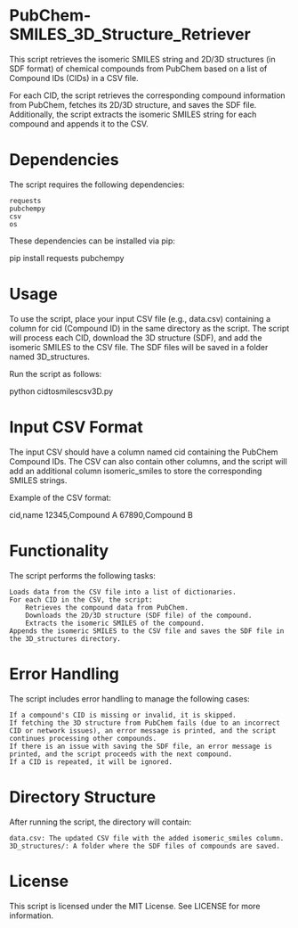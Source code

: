 # PubChem-SMILES_3D_Structure_Retriever
This script retrieves the isomeric SMILES string and 2D/3D structures (in SDF format) of chemical compounds from PubChem based on a list of Compound IDs (CIDs) in a CSV file. 

For each CID, the script retrieves the corresponding compound information from PubChem, fetches its 2D/3D structure, and saves the SDF file. Additionally, the script extracts the isomeric SMILES string for each compound and appends it to the CSV.

# Dependencies

The script requires the following dependencies:

    requests
    pubchempy
    csv
    os

These dependencies can be installed via pip:

pip install requests pubchempy

# Usage

To use the script, place your input CSV file (e.g., data.csv) containing a column for cid (Compound ID) in the same directory as the script. The script will process each CID, download the 3D structure (SDF), and add the isomeric SMILES to the CSV file. The SDF files will be saved in a folder named 3D_structures.

Run the script as follows:

python cidtosmilescsv3D.py

# Input CSV Format

The input CSV should have a column named cid containing the PubChem Compound IDs. The CSV can also contain other columns, and the script will add an additional column isomeric_smiles to store the corresponding SMILES strings.

Example of the CSV format:

cid,name
12345,Compound A
67890,Compound B

# Functionality

The script performs the following tasks:

    Loads data from the CSV file into a list of dictionaries.
    For each CID in the CSV, the script:
        Retrieves the compound data from PubChem.
        Downloads the 2D/3D structure (SDF file) of the compound.
        Extracts the isomeric SMILES of the compound.
    Appends the isomeric SMILES to the CSV file and saves the SDF file in the 3D_structures directory.

# Error Handling

The script includes error handling to manage the following cases:

    If a compound's CID is missing or invalid, it is skipped.
    If fetching the 3D structure from PubChem fails (due to an incorrect CID or network issues), an error message is printed, and the script continues processing other compounds.
    If there is an issue with saving the SDF file, an error message is printed, and the script proceeds with the next compound.
    If a CID is repeated, it will be ignored.

# Directory Structure

After running the script, the directory will contain:

    data.csv: The updated CSV file with the added isomeric_smiles column.
    3D_structures/: A folder where the SDF files of compounds are saved.

# License

This script is licensed under the MIT License. See LICENSE for more information.
